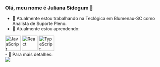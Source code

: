 ### Olá, meu nome é Juliana Sidegum 👋

- 🔭 Atualmente estou trabalhando na Teclógica em Blumenau-SC como Analista de Suporte Pleno.
- 🌱 Atualmente estou aprendendo:
<div>
	<img height="50" src="https://user-images.githubusercontent.com/25181517/117447155-6a868a00-af3d-11eb-9cfe-245df15c9f3f.png" alt="JavaScript" title="JavaScript" />
	<img height="50" src="https://user-images.githubusercontent.com/25181517/183897015-94a058a6-b86e-4e42-a37f-bf92061753e5.png" alt="React" title="React" />
	<img height="50" src="https://user-images.githubusercontent.com/25181517/183890598-19a0ac2d-e88a-4005-a8df-1ee36782fde1.png" alt="TypeScript" title="TypeScript" />
</div>
- 🤝 Para mais detalhes:
<div>
<a href="https://www.linkedin.com/in/jsidegum" target="_blank"><img src="https://img.shields.io/badge/-LinkedIn-%230077B5?style=for-the-badge&logo=linkedin&logoColor=white" target="_blank"></a>   
</div>
